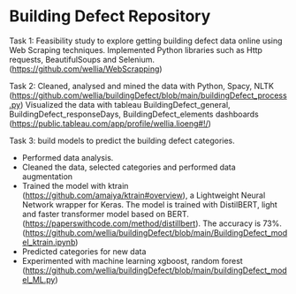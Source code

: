 # Building Defect Repository

Task 1: Feasibility study to explore getting building defect data online using Web Scraping techniques. 
Implemented Python libraries such as Http requests, BeautifulSoups and Selenium. (https://github.com/wellia/WebScrapping)

Task 2: Cleaned, analysed and mined the data with Python, Spacy, NLTK (https://github.com/wellia/buildingDefect/blob/main/buildingDefect_process.py)
Visualized the data with tableau BuildingDefect_general, BuildingDefect_responseDays, BuildingDefect_elements dashboards (https://public.tableau.com/app/profile/wellia.lioeng#!/)

Task 3: build models to predict the building defect categories. 
- Performed data analysis.
- Cleaned the data, selected categories and performed data augmentation
- Trained the model with ktrain (https://github.com/amaiya/ktrain#overview), a Lightweight Neural Network wrapper for Keras. The model is trained with DistilBERT, light and faster transformer model based on BERT. (https://paperswithcode.com/method/distillbert). The accuracy is 73%. (https://github.com/wellia/buildingDefect/blob/main/BuildingDefect_model_ktrain.ipynb)
- Predicted categories for new data
- Experimented with machine learning xgboost, random forest (https://github.com/wellia/buildingDefect/blob/main/buildingDefect_model_ML.py)

